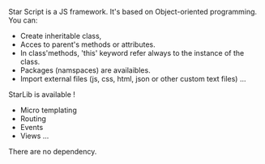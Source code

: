 Star Script is a JS framework. It's based on Object-oriented programming.
You can:
- Create inheritable class, 
- Acces to parent's methods or attributes. 
- In class'methods, 'this' keyword refer always to the instance of the class.
- Packages (namspaces)  are availaibles.
- Import external files (js, css, html, json or other custom text files)
...

StarLib is available !
 - Micro templating
 - Routing
 - Events
 - Views
...

There are no dependency.